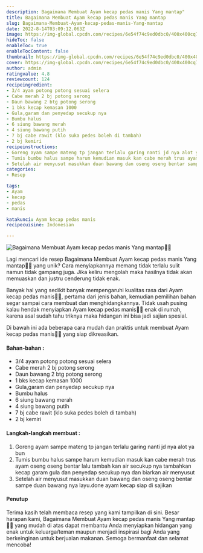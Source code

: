 ```yaml
---
description: Bagaimana Membuat Ayam kecap pedas manis Yang mantap"
title: Bagaimana Membuat Ayam kecap pedas manis Yang mantap
slug: Bagaimana-Membuat-Ayam-kecap-pedas-manis-Yang-mantap
date: 2022-8-14T03:09:12.063Z
image: https://img-global.cpcdn.com/recipes/6e54f74c9ed0dbc0/400x400cq70/photo.jpg
hideToc: false
enableToc: true
enableTocContent: false
thumbnail: https://img-global.cpcdn.com/recipes/6e54f74c9ed0dbc0/400x400cq70/photo.jpg
cover: https://img-global.cpcdn.com/recipes/6e54f74c9ed0dbc0/400x400cq70/photo.jpg
author: admin
ratingvalue: 4.8
reviewcount: 124
recipeingredient:
- 3/4 ayam potong potong sesuai selera
- Cabe merah 2 bj potong serong
- Daun bawang 2 btg potong serong
- 1 bks kecap kemasan 1000
- Gula,garam dan penyedap secukup nya
- Bumbu halus
- 6 siung bawang merah
- 4 siung bawang putih
- 7 bj cabe rawit (klo suka pedes boleh di tambah)
- 2 bj kemiri
recipeinstructions:
- Goreng ayam sampe mateng tp jangan terlalu garing nanti jd nya alot ya bun
- Tumis bumbu halus sampe harum kemudian masuk kan cabe merah trus ayam oseng oseng bentar lalu tambah kan air secukup nya tambahkan kecap garam gula dan penyedap secukup nya dan biarkan air menyusut
- Setelah air menyusut masukkan duan bawang dan oseng oseng bentar sampe duan bawang nya layu.done ayam kecap siap di sajikan
categories:
- Resep

tags:
- Ayam
- kecap
- pedas
- manis

katakunci: Ayam kecap pedas manis
recipecuisine: Indonesian

---
```


![Bagaimana Membuat Ayam kecap pedas manis Yang mantap👩‍🍳](https://img-global.cpcdn.com/recipes/6e54f74c9ed0dbc0/400x400cq70/photo.jpg)

Lagi mencari ide resep Bagaimana Membuat Ayam kecap pedas manis Yang mantap👩‍🍳 yang unik? Cara menyiapkannya memang tidak terlalu sulit namun tidak gampang juga. Jika keliru mengolah maka hasilnya tidak akan memuaskan dan justru cenderung tidak enak.

Banyak hal yang sedikit banyak mempengaruhi kualitas rasa dari Ayam kecap pedas manis👩‍🍳, pertama dari jenis bahan, kemudian pemilihan bahan segar sampai cara membuat dan menghidangkannya. Tidak usah pusing kalau hendak menyiapkan Ayam kecap pedas manis👩‍🍳 enak di rumah, karena asal sudah tahu triknya maka hidangan ini bisa jadi sajian spesial.

Di bawah ini ada beberapa cara mudah dan praktis untuk membuat Ayam kecap pedas manis👩‍🍳 yang siap dikreasikan.

<!--inarticleads1-->

#### Bahan-bahan :

- 3/4 ayam potong potong sesuai selera
- Cabe merah 2 bj potong serong
- Daun bawang 2 btg potong serong
- 1 bks kecap kemasan 1000
- Gula,garam dan penyedap secukup nya
- Bumbu halus
- 6 siung bawang merah
- 4 siung bawang putih
- 7 bj cabe rawit (klo suka pedes boleh di tambah)
- 2 bj kemiri

<!--inarticleads2-->

#### Langkah-langkah membuat :

1. Goreng ayam sampe mateng tp jangan terlalu garing nanti jd nya alot ya bun
1. Tumis bumbu halus sampe harum kemudian masuk kan cabe merah trus ayam oseng oseng bentar lalu tambah kan air secukup nya tambahkan kecap garam gula dan penyedap secukup nya dan biarkan air menyusut
1. Setelah air menyusut masukkan duan bawang dan oseng oseng bentar sampe duan bawang nya layu.done ayam kecap siap di sajikan

#### Penutup

Terima kasih telah membaca resep yang kami tampilkan di sini. Besar harapan kami, Bagaimana Membuat Ayam kecap pedas manis Yang mantap👩‍🍳 yang mudah di atas dapat membantu Anda menyiapkan hidangan yang enak untuk keluarga/teman maupun menjadi inspirasi bagi Anda yang berkeinginan untuk berjualan makanan. Semoga bermanfaat dan selamat mencoba!